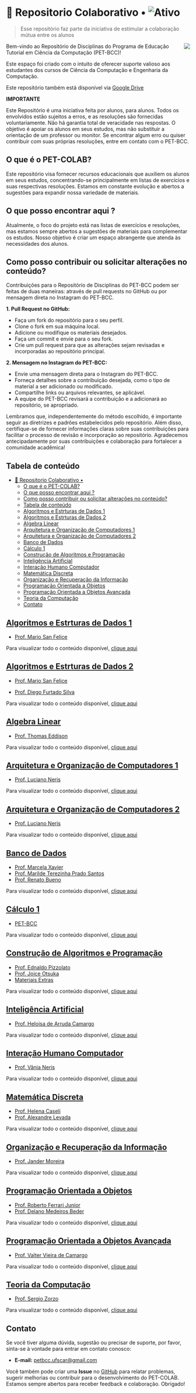 # 💙 Repositorio Colaborativo • ![Ativo](https://img.shields.io/badge/Ativo-green)
> Esse repositório faz parte da iniciativa de estimular a colaboração mútua entre os alunos

<img src="https://raw.githubusercontent.com/petbccufscar/.github/main/profile/icon.png" align="right"/>

Bem-vindo ao Repositório de Disciplinas do Programa de Educação Tutorial em Ciência da Computação (PET-BCC)!

Este espaço foi criado com o intuito de oferecer suporte valioso aos estudantes dos cursos de Ciência da Computação e Engenharia da Computação.

Este repositório também está disponível via [Google Drive](https://drive.google.com/drive/u/3/folders/1Qou8TTqIiF1WhnhS6ct9Y3FslzgAGBSt)


**IMPORTANTE**

Este Repositório é uma iniciativa feita por alunos, para alunos. Todos os envolvidos estão sujeitos a erros, e as resoluções são fornecidas voluntariamente. Não há garantia total de veracidade nas respostas. O objetivo é apoiar os alunos em seus estudos, mas não substituir a orientação de um professor ou monitor. Se encontrar algum erro ou quiser contribuir com suas próprias resoluções, entre em contato com o PET-BCC.

## O que é o PET-COLAB?
Este repositório visa fornecer recursos educacionais que auxiliem os alunos em seus estudos, concentrando-se principalmente em listas de exercícios e suas respectivas resoluções. Estamos em constante evolução e abertos a sugestões para expandir nossa variedade de materiais.


## O que posso encontrar aqui ?
Atualmente, o foco do projeto está nas listas de exercícios e resoluções, mas estamos sempre abertos a sugestões de materiais para complementar os estudos. Nosso objetivo é criar um espaço abrangente que atenda às necessidades dos alunos.


## Como posso contribuir ou solicitar alterações no conteúdo?
Contribuições para o Repositório de Disciplinas do PET-BCC podem ser feitas de duas maneiras: através de pull requests no GitHub ou por mensagem direta no Instagram do PET-BCC.

**1. Pull Request no GitHub:**
   - Faça um fork do repositório para o seu perfil.
   - Clone o fork em sua máquina local.
   - Adicione ou modifique os materiais desejados.
   - Faça um commit e envie para o seu fork.
   - Crie um pull request para que as alterações sejam revisadas e incorporadas ao repositório principal.

**2. Mensagem no Instagram do PET-BCC:**
   - Envie uma mensagem direta para o Instagram do PET-BCC.
   - Forneça detalhes sobre a contribuição desejada, como o tipo de material a ser adicionado ou modificado.
   - Compartilhe links ou arquivos relevantes, se aplicável.
   - A equipe do PET-BCC revisará a contribuição e a adicionará ao repositório, se apropriado.

Lembramos que, independentemente do método escolhido, é importante seguir as diretrizes e padrões estabelecidos pelo repositório. Além disso, certifique-se de fornecer informações claras sobre suas contribuições para facilitar o processo de revisão e incorporação ao repositório. Agradecemos antecipadamente por suas contribuições e colaboração para fortalecer a comunidade acadêmica!

## Tabela de conteúdo
- [💙 Repositorio Colaborativo • ](#-repositorio-colaborativo--)
  - [O que é o PET-COLAB?](#o-que-é-o-pet-colab)
  - [O que posso encontrar aqui ?](#o-que-posso-encontrar-aqui-)
  - [Como posso contribuir ou solicitar alterações no conteúdo?](#como-posso-contribuir-ou-solicitar-alterações-no-conteúdo)
  - [Tabela de conteúdo](#tabela-de-conteúdo)
  - [Algoritmos e Estrturas de Dados 1](#algoritmos-e-estrturas-de-dados-1)
  - [Algoritmos e Estrturas de Dados 2](#algoritmos-e-estrturas-de-dados-2)
  - [Algebra Linear](#algebra-linear)
  - [Arquitetura e Organização de Computadores 1](#arquitetura-e-organização-de-computadores-1)
  - [Arquitetura e Organização de Computadores 2](#arquitetura-e-organização-de-computadores-2)
  - [Banco de Dados](#banco-de-dados)
  - [Cálculo 1](#cálculo-1)
  - [Construção de Algoritmos e Programação](#construção-de-algoritmos-e-programação)
  - [Inteligência Artificial](#inteligência-artificial)
  - [Interação Humano Computador](#interação-humano-computador)
  - [Matemática Discreta](#matemática-discreta)
  - [Organização e Recuperação da Informação](#organização-e-recuperação-da-informação)
  - [Programação Orientada a Objetos](#programação-orientada-a-objetos)
  - [Programação Orientada a Objetos Avançada](#programação-orientada-a-objetos-avançada)
  - [Teoria da Computação](#teoria-da-computação)
  - [Contato](#contato)


## [Algoritmos e Estrturas de Dados 1](materias/AED1/)

- [Prof. Mario San Felice](materias/AED1/Mario/README.md)

Para visualizar todo o conteúdo disponível, [clique aqui](materias/AED1/README.md)

## [Algoritmos e Estrturas de Dados 2](materias/AED1/)

- [Prof. Mario San Felice](materias/AED2/Mario/README.md)
  
- [Prof. Diego Furtado Silva](materias/AED2/Diego/README.md)

Para visualizar todo o conteúdo disponível, [clique aqui](materias/AED2/README.md)

## [Algebra Linear](materias/AlgLin/)

- [Prof. Thomas Eddison](materias/AlgLin/Thomas/README.md)

Para visualizar todo o conteúdo disponível, [clique aqui](materias/AlgLin/README.md)

## [Arquitetura e Organização de Computadores 1](materias/Arq1/)

- [Prof. Luciano Neris](materias/Arq1/Neris/README.md)

Para visualizar todo o conteúdo disponível, [clique aqui](materias/Arq1/README.md)

## [Arquitetura e Organização de Computadores 2](materias/Arq2/)

- [Prof. Luciano Neris](materias/Arq2/Neris/README.md)

Para visualizar todo o conteúdo disponível, [clique aqui](materias/Arq2/README.md)

## [Banco de Dados](materias/BD/)

- [Prof. Marcela Xavier](materias/BD/Marcela/README.md)
- [Prof. Marilde Terezinha Prado Santos](materias/BD/Marilde/README.md)
- [Prof. Renato Bueno](materias/BD/Renato/README.md)

Para visualizar todo o conteúdo disponível, [clique aqui](materias/BD/README.md)

## [Cálculo 1](materias/Calculo1/)

- [PET-BCC](materias/Calculo1/PET-BCC/README.md)

Para visualizar todo o conteúdo disponível, [clique aqui](materias/Calculo1/README.md)

## [Construção de Algoritmos e Programação](materias/CAP/)

- [Prof. Ednaldo Pizzolato](materias/CAP/Ednaldo/README.md)
- [Prof. Joice Otsuka](materias/CAP/Joice/README.md)
- [Materiais Extras](materias/CAP/material-extra/README.md)

Para visualizar todo o conteúdo disponível, [clique aqui](materias/CAP/README.md)

## [Inteligência Artificial](materias/IA/)

- [Prof. Heloisa de Arruda Camargo](materias/IA/Heloisa/README.md)

Para visualizar todo o conteúdo disponível, [clique aqui](materias/IA/README.md)

## [Interação Humano Computador](materias/IHC/)

- [Prof. Vânia Neris](materias/IHC/Vânia/README.md)

Para visualizar todo o conteúdo disponível, [clique aqui](materias/IHC/README.md)

## [Matemática Discreta](materias/MD/)

- [Prof. Helena Caseli](materias/MD/Helena/README.md)
- [Prof. Alexandre Levada](materias/MD/Levada/README.md)

Para visualizar todo o conteúdo disponível, [clique aqui](materias/MD/README.md)

## [Organização e Recuperação da Informação](materias/ORI/)

- [Prof. Jander Moreira](materias/ORI/Jander/README.md)

Para visualizar todo o conteúdo disponível, [clique aqui](materias/ORI/README.md)

## [Programação Orientada a Objetos](materias/POO/)

- [Prof. Roberto Ferrari Junior](/materias/POO/Ferrari/README.md)
- [Prof. Delano Medeiros Beder](/materias/POO/Delano/README.md)

Para visualizar todo o conteúdo disponível, [clique aqui](materias/POO/README.md)

## [Programação Orientada a Objetos Avançada](materias/POOA/)

- [Prof. Valter Vieira de Camargo](/materias/POOA/Valter/README.md)

Para visualizar todo o conteúdo disponível, [clique aqui](materias/POOA/README.md)

## [Teoria da Computação](materias/TC/)

- [Prof. Sergio Zorzo](materias/TC/Zorzo/README.md)

Para visualizar todo o conteúdo disponível, [clique aqui](materias/TC/README.md)


## Contato

Se você tiver alguma dúvida, sugestão ou precisar de suporte, por favor, sinta-se à vontade para entrar em contato conosco:

- **E-mail:** petbcc.ufscar@gmail.com

Você também pode criar uma **Issue** no [GitHub](https://github.com/petbccufscar/pet-colab/issues) para relatar problemas, sugerir melhorias ou contribuir para o desenvolvimento do PET-COLAB. Estamos sempre abertos para receber feedback e colaboração. Obrigado!
